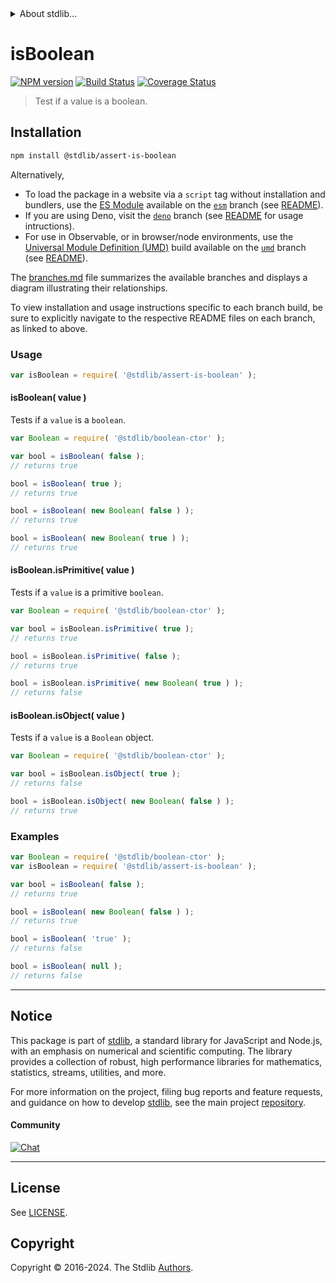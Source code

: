 <!--

@license Apache-2.0

Copyright (c) 2018 The Stdlib Authors.

Licensed under the Apache License, Version 2.0 (the "License");
you may not use this file except in compliance with the License.
You may obtain a copy of the License at

   http://www.apache.org/licenses/LICENSE-2.0

Unless required by applicable law or agreed to in writing, software
distributed under the License is distributed on an "AS IS" BASIS,
WITHOUT WARRANTIES OR CONDITIONS OF ANY KIND, either express or implied.
See the License for the specific language governing permissions and
limitations under the License.

-->


<details>
  <summary>
    About stdlib...
  </summary>
  <p>We believe in a future in which the web is a preferred environment for numerical computation. To help realize this future, we've built stdlib. stdlib is a standard library, with an emphasis on numerical and scientific computation, written in JavaScript (and C) for execution in browsers and in Node.js.</p>
  <p>The library is fully decomposable, being architected in such a way that you can swap out and mix and match APIs and functionality to cater to your exact preferences and use cases.</p>
  <p>When you use stdlib, you can be absolutely certain that you are using the most thorough, rigorous, well-written, studied, documented, tested, measured, and high-quality code out there.</p>
  <p>To join us in bringing numerical computing to the web, get started by checking us out on <a href="https://github.com/stdlib-js/stdlib">GitHub</a>, and please consider <a href="https://opencollective.com/stdlib">financially supporting stdlib</a>. We greatly appreciate your continued support!</p>
</details>

# isBoolean

[![NPM version][npm-image]][npm-url] [![Build Status][test-image]][test-url] [![Coverage Status][coverage-image]][coverage-url] <!-- [![dependencies][dependencies-image]][dependencies-url] -->

> Test if a value is a boolean.

<section class="installation">

## Installation

```bash
npm install @stdlib/assert-is-boolean
```

Alternatively,

-   To load the package in a website via a `script` tag without installation and bundlers, use the [ES Module][es-module] available on the [`esm`][esm-url] branch (see [README][esm-readme]).
-   If you are using Deno, visit the [`deno`][deno-url] branch (see [README][deno-readme] for usage intructions).
-   For use in Observable, or in browser/node environments, use the [Universal Module Definition (UMD)][umd] build available on the [`umd`][umd-url] branch (see [README][umd-readme]).

The [branches.md][branches-url] file summarizes the available branches and displays a diagram illustrating their relationships.

To view installation and usage instructions specific to each branch build, be sure to explicitly navigate to the respective README files on each branch, as linked to above.

</section>

<section class="usage">

### Usage

```javascript
var isBoolean = require( '@stdlib/assert-is-boolean' );
```

#### isBoolean( value )

Tests if a `value` is a `boolean`.

<!-- eslint-disable no-new-wrappers -->

```javascript
var Boolean = require( '@stdlib/boolean-ctor' );

var bool = isBoolean( false );
// returns true

bool = isBoolean( true );
// returns true

bool = isBoolean( new Boolean( false ) );
// returns true

bool = isBoolean( new Boolean( true ) );
// returns true
```

#### isBoolean.isPrimitive( value )

Tests if a `value` is a primitive `boolean`.

<!-- eslint-disable no-new-wrappers -->

```javascript
var Boolean = require( '@stdlib/boolean-ctor' );

var bool = isBoolean.isPrimitive( true );
// returns true

bool = isBoolean.isPrimitive( false );
// returns true

bool = isBoolean.isPrimitive( new Boolean( true ) );
// returns false
```

#### isBoolean.isObject( value )

Tests if a `value` is a `Boolean` object.

<!-- eslint-disable no-new-wrappers -->

```javascript
var Boolean = require( '@stdlib/boolean-ctor' );

var bool = isBoolean.isObject( true );
// returns false

bool = isBoolean.isObject( new Boolean( false ) );
// returns true
```

</section>

<!-- /.usage -->

<section class="examples">

### Examples

<!-- eslint-disable no-new-wrappers -->

<!-- eslint no-undef: "error" -->

```javascript
var Boolean = require( '@stdlib/boolean-ctor' );
var isBoolean = require( '@stdlib/assert-is-boolean' );

var bool = isBoolean( false );
// returns true

bool = isBoolean( new Boolean( false ) );
// returns true

bool = isBoolean( 'true' );
// returns false

bool = isBoolean( null );
// returns false
```

</section>

<!-- /.examples -->

<!-- Section for related `stdlib` packages. Do not manually edit this section, as it is automatically populated. -->

<section class="related">

</section>

<!-- /.related -->

<!-- Section for all links. Make sure to keep an empty line after the `section` element and another before the `/section` close. -->


<section class="main-repo" >

* * *

## Notice

This package is part of [stdlib][stdlib], a standard library for JavaScript and Node.js, with an emphasis on numerical and scientific computing. The library provides a collection of robust, high performance libraries for mathematics, statistics, streams, utilities, and more.

For more information on the project, filing bug reports and feature requests, and guidance on how to develop [stdlib][stdlib], see the main project [repository][stdlib].

#### Community

[![Chat][chat-image]][chat-url]

---

## License

See [LICENSE][stdlib-license].


## Copyright

Copyright &copy; 2016-2024. The Stdlib [Authors][stdlib-authors].

</section>

<!-- /.stdlib -->

<!-- Section for all links. Make sure to keep an empty line after the `section` element and another before the `/section` close. -->

<section class="links">

[npm-image]: http://img.shields.io/npm/v/@stdlib/assert-is-boolean.svg
[npm-url]: https://npmjs.org/package/@stdlib/assert-is-boolean

[test-image]: https://github.com/stdlib-js/assert-is-boolean/actions/workflows/test.yml/badge.svg?branch=main
[test-url]: https://github.com/stdlib-js/assert-is-boolean/actions/workflows/test.yml?query=branch:main

[coverage-image]: https://img.shields.io/codecov/c/github/stdlib-js/assert-is-boolean/main.svg
[coverage-url]: https://codecov.io/github/stdlib-js/assert-is-boolean?branch=main

<!--

[dependencies-image]: https://img.shields.io/david/stdlib-js/assert-is-boolean.svg
[dependencies-url]: https://david-dm.org/stdlib-js/assert-is-boolean/main

-->

[chat-image]: https://img.shields.io/gitter/room/stdlib-js/stdlib.svg
[chat-url]: https://app.gitter.im/#/room/#stdlib-js_stdlib:gitter.im

[stdlib]: https://github.com/stdlib-js/stdlib

[stdlib-authors]: https://github.com/stdlib-js/stdlib/graphs/contributors

[umd]: https://github.com/umdjs/umd
[es-module]: https://developer.mozilla.org/en-US/docs/Web/JavaScript/Guide/Modules

[deno-url]: https://github.com/stdlib-js/assert-is-boolean/tree/deno
[deno-readme]: https://github.com/stdlib-js/assert-is-boolean/blob/deno/README.md
[umd-url]: https://github.com/stdlib-js/assert-is-boolean/tree/umd
[umd-readme]: https://github.com/stdlib-js/assert-is-boolean/blob/umd/README.md
[esm-url]: https://github.com/stdlib-js/assert-is-boolean/tree/esm
[esm-readme]: https://github.com/stdlib-js/assert-is-boolean/blob/esm/README.md
[branches-url]: https://github.com/stdlib-js/assert-is-boolean/blob/main/branches.md

[stdlib-license]: https://raw.githubusercontent.com/stdlib-js/assert-is-boolean/main/LICENSE

</section>

<!-- /.links -->
